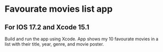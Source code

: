 # Favourate movies list app
## For IOS 17.2 and Xcode 15.1

Build and run the app using Xcode.
App shows my 10 favourate movies in a list with their title, year, genre, and movie poster.
